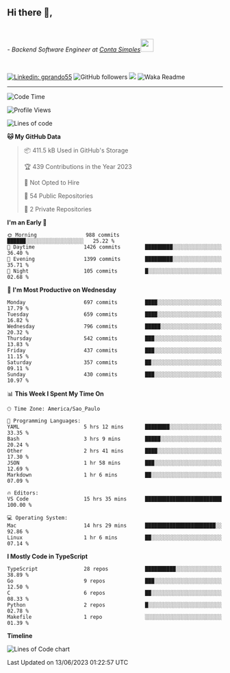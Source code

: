 <h2>Hi there  👋,</h2> </br>

<p><em>- Backend Software Engineer at <a href="https://contasimples.com">Conta Simples</a><img src="https://media.giphy.com/media/WUlplcMpOCEmTGBtBW/giphy.gif" width="30"> 
</em></p></br>


[![Linkedin: gprando55](https://img.shields.io/badge/-gprando55-blue?style=flat-square&logo=Linkedin&logoColor=white&link=https://www.linkedin.com/in/prandogabriel/)](https://www.linkedin.com/in/prandogabriel)
![GitHub followers](https://img.shields.io/github/followers/prandogabriel?label=Follow&style=social)
![](https://visitor-badge.glitch.me/badge?page_id=prandogabriel.prandogabriel)
![Waka Readme](https://github.com/prandogabriel/prandogabriel/workflows/Waka%20Readme/badge.svg)

---
<!--START_SECTION:waka-->
![Code Time](http://img.shields.io/badge/Code%20Time-2%2C442%20hrs%2048%20mins-blue)

![Profile Views](http://img.shields.io/badge/Profile%20Views-27-blue)

![Lines of code](https://img.shields.io/badge/From%20Hello%20World%20I%27ve%20Written-3.2%20million%20lines%20of%20code-blue)

**🐱 My GitHub Data** 

> 📦 411.5 kB Used in GitHub's Storage 
 > 
> 🏆 439 Contributions in the Year 2023
 > 
> 🚫 Not Opted to Hire
 > 
> 📜 54 Public Repositories 
 > 
> 🔑 2 Private Repositories 
 > 
**I'm an Early 🐤** 

```text
🌞 Morning                988 commits         ██████░░░░░░░░░░░░░░░░░░░   25.22 % 
🌆 Daytime                1426 commits        █████████░░░░░░░░░░░░░░░░   36.40 % 
🌃 Evening                1399 commits        █████████░░░░░░░░░░░░░░░░   35.71 % 
🌙 Night                  105 commits         █░░░░░░░░░░░░░░░░░░░░░░░░   02.68 % 
```
📅 **I'm Most Productive on Wednesday** 

```text
Monday                   697 commits         ████░░░░░░░░░░░░░░░░░░░░░   17.79 % 
Tuesday                  659 commits         ████░░░░░░░░░░░░░░░░░░░░░   16.82 % 
Wednesday                796 commits         █████░░░░░░░░░░░░░░░░░░░░   20.32 % 
Thursday                 542 commits         ███░░░░░░░░░░░░░░░░░░░░░░   13.83 % 
Friday                   437 commits         ███░░░░░░░░░░░░░░░░░░░░░░   11.15 % 
Saturday                 357 commits         ██░░░░░░░░░░░░░░░░░░░░░░░   09.11 % 
Sunday                   430 commits         ███░░░░░░░░░░░░░░░░░░░░░░   10.97 % 
```


📊 **This Week I Spent My Time On** 

```text
🕑︎ Time Zone: America/Sao_Paulo

💬 Programming Languages: 
YAML                     5 hrs 12 mins       ████████░░░░░░░░░░░░░░░░░   33.35 % 
Bash                     3 hrs 9 mins        █████░░░░░░░░░░░░░░░░░░░░   20.24 % 
Other                    2 hrs 41 mins       ████░░░░░░░░░░░░░░░░░░░░░   17.30 % 
JSON                     1 hr 58 mins        ███░░░░░░░░░░░░░░░░░░░░░░   12.69 % 
Markdown                 1 hr 6 mins         ██░░░░░░░░░░░░░░░░░░░░░░░   07.09 % 

🔥 Editors: 
VS Code                  15 hrs 35 mins      █████████████████████████   100.00 % 

💻 Operating System: 
Mac                      14 hrs 29 mins      ███████████████████████░░   92.86 % 
Linux                    1 hr 6 mins         ██░░░░░░░░░░░░░░░░░░░░░░░   07.14 % 
```

**I Mostly Code in TypeScript** 

```text
TypeScript               28 repos            ██████████░░░░░░░░░░░░░░░   38.89 % 
Go                       9 repos             ███░░░░░░░░░░░░░░░░░░░░░░   12.50 % 
C                        6 repos             ██░░░░░░░░░░░░░░░░░░░░░░░   08.33 % 
Python                   2 repos             █░░░░░░░░░░░░░░░░░░░░░░░░   02.78 % 
Makefile                 1 repo              ░░░░░░░░░░░░░░░░░░░░░░░░░   01.39 % 
```



**Timeline**

![Lines of Code chart](https://raw.githubusercontent.com/prandogabriel/prandogabriel/master/assets/bar_graph.png)


 Last Updated on 13/06/2023 01:22:57 UTC
<!--END_SECTION:waka-->
